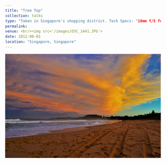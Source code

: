 ```yaml
---
title: "Tree Top"
collection: talks
type: "Taken in Singapore's shopping district. Tech Specs: "18mm f/5 for 1/1000 sec at ISO-100."
permalink: 
venue: <br/><img src='/images/DSC_1441.JPG'> 
date: 2012-06-01
location: "Singapore, Singapore"
---
```


![](DSC_1441.JPG)

